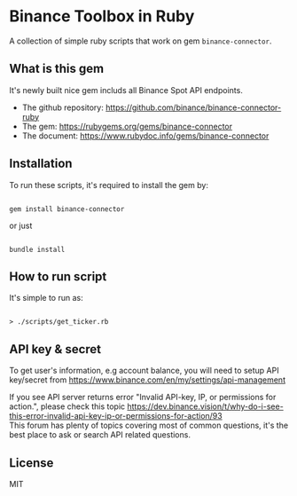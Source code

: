 # Binance Toolbox in Ruby

A collection of simple ruby scripts that work on gem `binance-connector`. 

## What is this gem

It's newly built nice gem includs all Binance Spot API endpoints. 

- The github repository: https://github.com/binance/binance-connector-ruby
- The gem: https://rubygems.org/gems/binance-connector
- The document: https://www.rubydoc.info/gems/binance-connector

## Installation

To run these scripts, it's required to install the gem by:

```shell

gem install binance-connector

```

or just

```shell

bundle install

```

## How to run script

It's simple to run as:

```shell

> ./scripts/get_ticker.rb

```


## API key & secret

To get user's information, e.g account balance, you will need to setup API key/secret from 
https://www.binance.com/en/my/settings/api-management
  
If you see API server returns error "Invalid API-key, IP, or permissions for action.", please check this topic https://dev.binance.vision/t/why-do-i-see-this-error-invalid-api-key-ip-or-permissions-for-action/93 <br/>
This forum has plenty of topics covering most of common questions, it's the best place to ask or search API related questions.

## License

MIT
